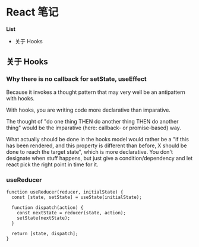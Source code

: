 # React 笔记



**List**

* 关于 Hooks




## 关于 Hooks


### Why there is no callback for setState, useEffect

Because it invokes a thought pattern that may very well be an antipattern with hooks.

With hooks, you are writing code more declarative than imparative.

The thought of "do one thing THEN do another thing THEN do another thing" would be the imparative (here: callback- or promise-based) way.

What actually should be done in the hooks model would rather be a "if this has been rendered, and this property is different than before, X should be done to reach the target state", which is more declarative. You don't designate when stuff happens, but just give a condition/dependency and let react pick the right point in time for it.


### useReducer

```
function useReducer(reducer, initialState) {
  const [state, setState] = useState(initialState);

  function dispatch(action) {
    const nextState = reducer(state, action);
    setState(nextState);
  }

  return [state, dispatch];
}
```